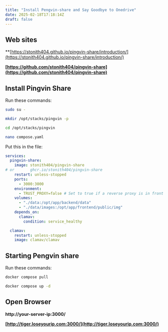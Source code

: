 ```yaml
---
title: "Install Pengvin-share and Say Goodbye to Onedrive"
date: 2025-02-18T17:18:14Z
draft: false
---
```

## Web sites

**[https://stonith404.github.io/pingvin-share/introduction/](https://stonith404.github.io/pingvin-share/introduction/)

**[https://github.com/stonith404/pingvin-share](https://github.com/stonith404/pingvin-share)**
## Install Pingvin Share
Run these commands:
```bash
sudo su -

mkdir /opt/stacks/pingvin -p

cd /opt/stacks/pingvin

nano compose.yaml
```

Put this in the file:
```yaml
services:
  pingvin-share:
    image: stonith404/pingvin-share 
# or       ghcr.io/stonith404/pingvin-share
    restart: unless-stopped
    ports:
      - 3000:3000
    environment:
      - TRUST_PROXY=false # Set to true if a reverse proxy is in front of the container
    volumes:
      - "./data:/opt/app/backend/data"
      - "./data/images:/opt/app/frontend/public/img"
    depends_on:
      clamav:
        condition: service_healthy

  clamav:
    restart: unless-stopped
    image: clamav/clamav

```
## Starting Pengvin share
Run these commands:
```bash
docker compose pull

docker compose up -d
```

## Open Browser

**http://your-server-ip:3000/**

**[http://tiger.loseyourip.com:3000/](http://tiger.loseyourip.com:3000/)**
